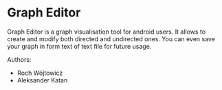 # Graph Editor

Graph Editor is a graph visualisation tool for android users. It allows to create and modify both directed and undirected ones. You can even save your graph in form text of text file for future usage.

Authors:
- Roch Wójtowicz
- Aleksander Katan